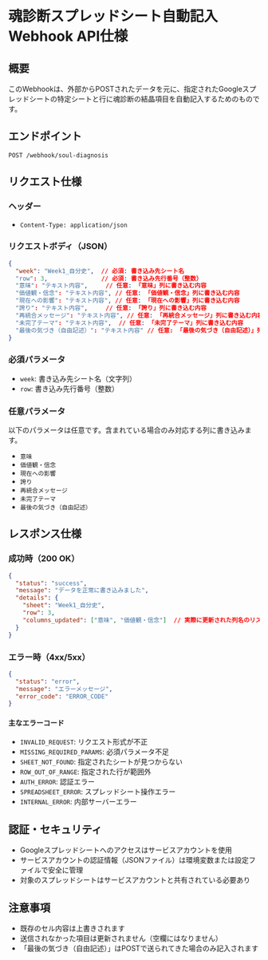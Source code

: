 # 魂診断スプレッドシート自動記入Webhook API仕様

## 概要
このWebhookは、外部からPOSTされたデータを元に、指定されたGoogleスプレッドシートの特定シートと行に魂診断の結晶項目を自動記入するためのものです。

## エンドポイント
`POST /webhook/soul-diagnosis`

## リクエスト仕様

### ヘッダー
- `Content-Type: application/json`

### リクエストボディ（JSON）
```json
{
  "week": "Week1_自分史",  // 必須: 書き込み先シート名
  "row": 3,               // 必須: 書き込み先行番号（整数）
  "意味": "テキスト内容",     // 任意: 「意味」列に書き込む内容
  "価値観・信念": "テキスト内容", // 任意: 「価値観・信念」列に書き込む内容
  "現在への影響": "テキスト内容", // 任意: 「現在への影響」列に書き込む内容
  "誇り": "テキスト内容",     // 任意: 「誇り」列に書き込む内容
  "再統合メッセージ": "テキスト内容", // 任意: 「再統合メッセージ」列に書き込む内容
  "未完了テーマ": "テキスト内容",  // 任意: 「未完了テーマ」列に書き込む内容
  "最後の気づき（自由記述）": "テキスト内容" // 任意: 「最後の気づき（自由記述）」列に書き込む内容
}
```

### 必須パラメータ
- `week`: 書き込み先シート名（文字列）
- `row`: 書き込み先行番号（整数）

### 任意パラメータ
以下のパラメータは任意です。含まれている場合のみ対応する列に書き込みます。
- `意味`
- `価値観・信念`
- `現在への影響`
- `誇り`
- `再統合メッセージ`
- `未完了テーマ`
- `最後の気づき（自由記述）`

## レスポンス仕様

### 成功時（200 OK）
```json
{
  "status": "success",
  "message": "データを正常に書き込みました",
  "details": {
    "sheet": "Week1_自分史",
    "row": 3,
    "columns_updated": ["意味", "価値観・信念"]  // 実際に更新された列名のリスト
  }
}
```

### エラー時（4xx/5xx）
```json
{
  "status": "error",
  "message": "エラーメッセージ",
  "error_code": "ERROR_CODE"
}
```

#### 主なエラーコード
- `INVALID_REQUEST`: リクエスト形式が不正
- `MISSING_REQUIRED_PARAMS`: 必須パラメータ不足
- `SHEET_NOT_FOUND`: 指定されたシートが見つからない
- `ROW_OUT_OF_RANGE`: 指定された行が範囲外
- `AUTH_ERROR`: 認証エラー
- `SPREADSHEET_ERROR`: スプレッドシート操作エラー
- `INTERNAL_ERROR`: 内部サーバーエラー

## 認証・セキュリティ
- Googleスプレッドシートへのアクセスはサービスアカウントを使用
- サービスアカウントの認証情報（JSONファイル）は環境変数または設定ファイルで安全に管理
- 対象のスプレッドシートはサービスアカウントと共有されている必要あり

## 注意事項
- 既存のセル内容は上書きされます
- 送信されなかった項目は更新されません（空欄にはなりません）
- 「最後の気づき（自由記述）」はPOSTで送られてきた場合のみ記入されます

